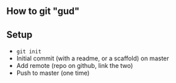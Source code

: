 ## How to git "gud"

## Setup

- `git init`
- Initial commit (with a readme, or a scaffold) on master
- Add remote (repo on github, link the two)
- Push to master (one time)
